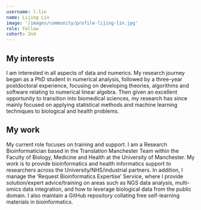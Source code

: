 ```yaml
---
username: l-lin
name: Lijing Lin
image: '/images/community/profile-lijing-lin.jpg'
role: Fellow
cohort: 2nd
---
```


## My interests

I am interested in all aspects of data and numerics. My research journey began as a PhD student in numerical analysis, followed by a three-year postdoctoral experience, focusing on developing theories, algorithms and software relating to numerical linear algebra. Then given an excellent opportunity to transition into biomedical sciences, my research has since mainly focused on applying statistical methods and machine learning techniques to biological and health problems.

## My work

My current role focuses on training and support. I am a Research Bioinformatician based in the Translation Manchester Team within the Faculty of Biology, Medicine and Health at the University of Manchester. My work is to provide bioinformatics and health informatics support to researchers across the University/NHS/industrial partners. In addition, I manage the ‘Request Bioinformatics Expertise’ Service, where I provide solution/expert advice/training on areas such as NGS data analysis, multi-omics data integration, and how to leverage biological data from the public domain. I also maintain a GitHub repository collating free self-learning materials in bioinformatics. 
